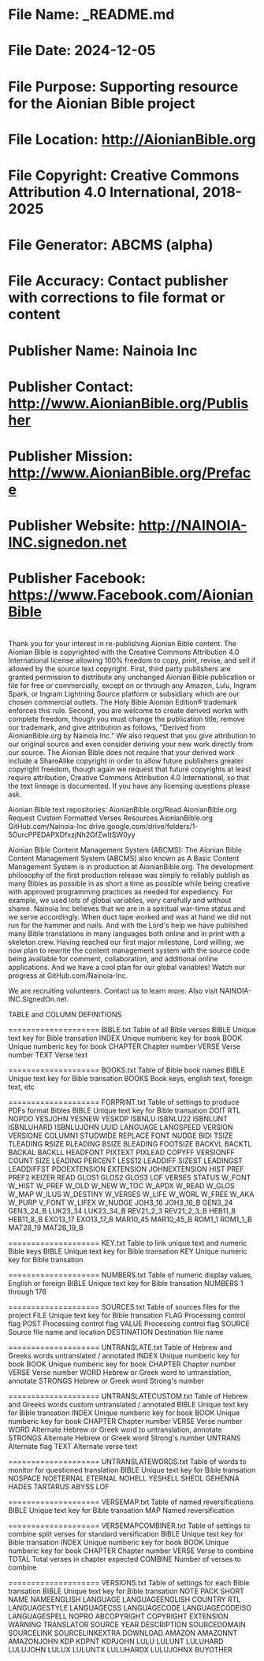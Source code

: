 # File Name: _README.md
# File Date: 2024-12-05
# File Purpose: Supporting resource for the Aionian Bible project
# File Location: http://AionianBible.org
# File Copyright: Creative Commons Attribution 4.0 International, 2018-2025
# File Generator: ABCMS (alpha)
# File Accuracy: Contact publisher with corrections to file format or content
# Publisher Name: Nainoia Inc
# Publisher Contact: http://www.AionianBible.org/Publisher
# Publisher Mission: http://www.AionianBible.org/Preface
# Publisher Website: http://NAINOIA-INC.signedon.net
# Publisher Facebook: https://www.Facebook.com/AionianBible
#

Thank you for your interest in re-publishing Aionian Bible content. The Aionian Bible is copyrighted with the Creative Commons Attribution 4.0 International license allowing 100% freedom to copy, print, revise, and sell if allowed by the source text copyright. First, third party publishers are granted permission to distribute any unchanged Aionian Bible publication or file for free or commercially, except on or through any Amazon, Lulu, Ingram Spark, or Ingram Lightning Source platform or subsidiary which are our chosen commercial outlets. The Holy Bible Aionian Edition® trademark enforces this rule. Second, you are welcome to create derived works with complete freedom, though you must change the publication title, remove our trademark, and give attribution as follows, "Derived from AionianBible.org by Nainoia Inc." We also request that you give attribution to our original source and even consider deriving your new work directly from our source. The Aionian Bible does not require that your derived work include a ShareAlike copyright in order to allow future publishers greater copyright freedom, though again we request that future copyrights at least require attribution, Creative Commons Attribution 4.0 International, so that the text lineage is documented. If you have any licensing questions please ask.

Aionian Bible text repositories:
AionianBible.org/Read
AionianBible.org Request Custom Formatted Verses
Resources.AionianBible.org
GitHub.com/Nainoia-Inc
drive.google.com/drive/folders/1-5OurcPPEDAPXDfxzjNh2GfZwItSW0yy

Aionian Bible Content Management System (ABCMS):
The Aionian Bible Content Management System (ABCMS) also known as A Basic Content Management System is in production at AionianBible.org. The development philosophy of the first production release was simply to reliably publish as many Bibles as possible in as short a time as possible while being creative with approved programming practices as needed for expediency. For example, we used lots of global variables, very carefully and without shame. Nainoia Inc believes that we are in a spiritual war-time status and we serve accordingly. When duct tape worked and was at hand we did not run for the hammer and nails. And with the Lord's help we have published many Bible translations in many languages both online and in print with a skeleton crew. Having reached our first major milestone, Lord willing, we now plan to rewrite the content management system with the source code being available for comment, collaboration, and additional online applications. And we have a cool plan for our global variables! Watch our progress at GitHub.com/Nainoia-Inc.

We are recruiting volunteers. Contact us to learn more. Also visit NAINOIA-INC.SignedOn.net. 


TABLE and COLUMN DEFINITIONS


====================
BIBLE.txt	Table of all Bible verses
	BIBLE	Unique text key for Bible transation
	INDEX	Unique numberic key for book
	BOOK	Unique numberic key for book
	CHAPTER	Chapter number
	VERSE	Verse number
	TEXT	Verse text


====================
BOOKS.txt	Table of Bible book names
	BIBLE	Unique text key for Bible transation
	BOOKS	Book keys, english text, foreign text, etc


====================
FORPRINT.txt	Table of settings to produce PDFs format Bibles
	BIBLE	Unique text key for Bible transation
	DOIT
	RTL
	NOPDO
	YESJOHN
	YESNEW
	YESKDP
	ISBNLU
	ISBNLU22
	ISBNLUNT
	ISBNLUHARD
	ISBNLUJOHN
	UUID
	LANGUAGE
	LANGSPEED
	VERSION
	VERSIONE
	COLUMN1
	STUDWIDE
	REPLACE
	FONT
	NUDGE
	BIDI
	TSIZE
	TLEADING
	RSIZE
	RLEADING
	BSIZE
	BLEADING
	FOOTSIZE
	BACKVL
	BACKTL
	BACKAL
	BACKLL
	HEADFONT
	PIXTEXT
	PIXLEAD
	COPYFF
	VERSIONFF
	COUNT
	SIZE
	LEADING
	PERCENT
	LESS12
	LEADDIFF
	SIZEST
	LEADINGST
	LEADDIFFST
	PDOEXTENSION
	EXTENSION
	JOHNEXTENSION
	HIST
	PREF
	PREF2
	KEIZER
	READ
	GLOS1
	GLOS2
	GLOS3
	LOF
	VERSES
	STATUS
	W_FONT
	W_HIST
	W_PREF
	W_OLD
	W_NEW
	W_TOC
	W_APDX
	W_READ
	W_GLOS
	W_MAP
	W_ILUS
	W_DESTINY
	W_VERSES
	W_LIFE
	W_WORL
	W_FREE
	W_AKA
	W_PURP
	V_FONT
	W_LIFEX
	W_NUDGE
	JOH3_16
	JOH3_16_B
	GEN3_24
	GEN3_24_B
	LUK23_34
	LUK23_34_B
	REV21_2_3
	REV21_2_3_B
	HEB11_8
	HEB11_8_B
	EXO13_17
	EXO13_17_B
	MAR10_45
	MAR10_45_B
	ROM1_1
	ROM1_1_B
	MAT28_19
	MAT28_19_B


====================
KEY.txt	Table to link unique text and numeric Bible keys
	BIBLE 	Unique text key for Bible transation
	KEY 	Unique numeric key for Bible transation


====================
NUMBERS.txt	Table of numeric display values, English or foreign
	BIBLE	Unique text key for Bible transation
	NUMBERS	1 through 176


====================
SOURCES.txt	Table of sources files for the project
	FILE	Unique text key for Bible transation
	FLAG	Processing control flag
	POST	Processing control flag
	VALUE	Processing control flag
	SOURCE	Source file name and location
	DESTINATION	Destination file name


====================
UNTRANSLATE.txt	Table of Hebrew and Greeks words untranslated / annotated
	INDEX	Unique numberic key for book
	BOOK	Unique numberic key for book
	CHAPTER	Chapter number
	VERSE	Verse number
	WORD	Hebrew or Greek word to untranslation, annotate
	STRONGS	Hebrew or Greek word Strong's number 


====================
UNTRANSLATECUSTOM.txt	Table of Hebrew and Greeks words custom untranslated / annotated
	BIBLE	Unique text key for Bible transation
	INDEX	Unique numberic key for book
	BOOK	Unique numberic key for book
	CHAPTER	Chapter number
	VERSE	Verse number
	WORD	Alternate Hebrew or Greek word to untranslation, annotate
	STRONGS	Alternate Hebrew or Greek word Strong's number 
	UNTRANS	Alternate flag
	TEXT	Alternate verse text


====================
UNTRANSLATEWORDS.txt	Table of words to monitor for questioned translation
	BIBLE	Unique text key for Bible transation
	NOSPACE
	NOETERNAL
	ETERNAL
	NOHELL
	YESHELL
	SHEOL
	GEHENNA
	HADES
	TARTARUS
	ABYSS
	LOF


====================
VERSEMAP.txt	Table of named reversifications
	BIBLE	Unique text key for Bible transation
	MAP		Named reversification


====================
VERSEMAPCOMBINER.txt	Table of settings to combine split verses for standard versification
	BIBLE	Unique text key for Bible transation
	INDEX	Unique numberic key for book
	BOOK	Unique numberic key for book
	CHAPTER	Chapter number
	VERSE	Verse to combine
	TOTAL	Total verses in chapter expected
	COMBINE	Number of verses to combine


====================
VERSIONS.txt	Table of settings for each Bible transation
	BIBLE	Unique text key for Bible transation
	NOTE
	PACK
	SHORT
	NAME
	NAMEENGLISH
	LANGUAGE
	LANGUAGEENGLISH
	COUNTRY
	RTL
	LANGUAGESTYLE
	LANGUAGECSS
	LANGUAGECODE
	LANGUAGECODEISO
	LANGUAGESPELL
	NOPRO
	ABCOPYRIGHT
	COPYRIGHT
	EXTENSION
	WARNING
	TRANSLATOR
	SOURCE
	YEAR
	DESCRIPTION
	SOURCEDOMAIN
	SOURCELINK
	SOURCELINKEXTRA
	DOWNLOAD
	AMAZON
	AMAZONNT
	AMAZONJOHN
	KDP
	KDPNT
	KDPJOHN
	LULU
	LULUNT
	LULUHARD
	LULUJOHN
	LULUX
	LULUNTX
	LULUHARDX
	LULUJOHNX
	BUYOTHER
